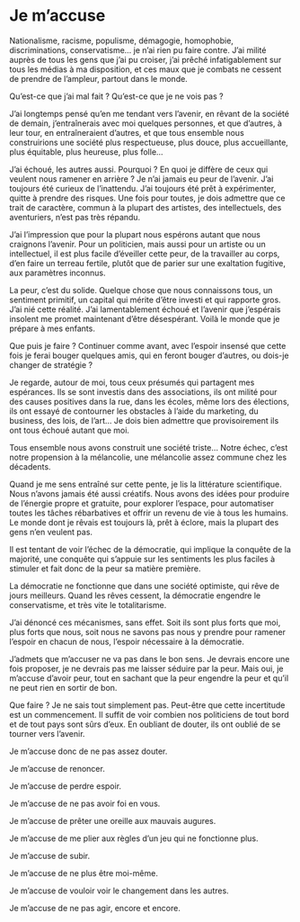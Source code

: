 # Je m’accuse

Nationalisme, racisme, populisme, démagogie, homophobie, discriminations, conservatisme… je n’ai rien pu faire contre. J’ai milité auprès de tous les gens que j’ai pu croiser, j’ai prêché infatigablement sur tous les médias à ma disposition, et ces maux que je combats ne cessent de prendre de l’ampleur, partout dans le monde.<span id="more-44440"></span>

Qu’est-ce que j’ai mal fait ? Qu’est-ce que je ne vois pas ?

J’ai longtemps pensé qu’en me tendant vers l’avenir, en rêvant de la société de demain, j’entraînerais avec moi quelques personnes, et que d’autres, à leur tour, en entraîneraient d’autres, et que tous ensemble nous construirions une société plus respectueuse, plus douce, plus accueillante, plus équitable, plus heureuse, plus folle…

J’ai échoué, les autres aussi. Pourquoi ? En quoi je diffère de ceux qui veulent nous ramener en arrière ? Je n’ai jamais eu peur de l’avenir. J’ai toujours été curieux de l’inattendu. J’ai toujours été prêt à expérimenter, quitte à prendre des risques. Une fois pour toutes, je dois admettre que ce trait de caractère, commun à la plupart des artistes, des intellectuels, des aventuriers, n’est pas très répandu.

J’ai l’impression que pour la plupart nous espérons autant que nous craignons l’avenir. Pour un politicien, mais aussi pour un artiste ou un intellectuel, il est plus facile d’éveiller cette peur, de la travailler au corps, d’en faire un terreau fertile, plutôt que de parier sur une exaltation fugitive, aux paramètres inconnus.

La peur, c’est du solide. Quelque chose que nous connaissons tous, un sentiment primitif, un capital qui mérite d’être investi et qui rapporte gros. J’ai nié cette réalité. J’ai lamentablement échoué et l’avenir que j’espérais insolent me promet maintenant d’être désespérant. Voilà le monde que je prépare à mes enfants.

Que puis je faire ? Continuer comme avant, avec l’espoir insensé que cette fois je ferai bouger quelques amis, qui en feront bouger d’autres, ou dois-je changer de stratégie ?

Je regarde, autour de moi, tous ceux présumés qui partagent mes espérances. Ils se sont investis dans des associations, ils ont milité pour des causes positives dans la rue, dans les écoles, même lors des élections, ils ont essayé de contourner les obstacles à l’aide du marketing, du business, des lois, de l’art… Je dois bien admettre que provisoirement ils ont tous échoué autant que moi.

Tous ensemble nous avons construit une société triste… Notre échec, c’est notre propension à la mélancolie, une mélancolie assez commune chez les décadents.

Quand je me sens entraîné sur cette pente, je lis la littérature scientifique. Nous n’avons jamais été aussi créatifs. Nous avons des idées pour produire de l’énergie propre et gratuite, pour explorer l’espace, pour automatiser toutes les tâches rébarbatives et offrir un revenu de vie à tous les humains. Le monde dont je rêvais est toujours là, prêt à éclore, mais la plupart des gens n’en veulent pas.

Il est tentant de voir l’échec de la démocratie, qui implique la conquête de la majorité, une conquête qui s’appuie sur les sentiments les plus faciles à stimuler et fait donc de la peur sa matière première.

La démocratie ne fonctionne que dans une société optimiste, qui rêve de jours meilleurs. Quand les rêves cessent, la démocratie engendre le conservatisme, et très vite le totalitarisme.

J’ai dénoncé ces mécanismes, sans effet. Soit ils sont plus forts que moi, plus forts que nous, soit nous ne savons pas nous y prendre pour ramener l’espoir en chacun de nous, l’espoir nécessaire à la démocratie.

J’admets que m’accuser ne va pas dans le bon sens. Je devrais encore une fois proposer, je ne devrais pas me laisser séduire par la peur. Mais oui, je m’accuse d’avoir peur, tout en sachant que la peur engendre la peur et qu’il ne peut rien en sortir de bon.

Que faire ? Je ne sais tout simplement pas. Peut-être que cette incertitude est un commencement. Il suffit de voir combien nos politiciens de tout bord et de tout pays sont sûrs d’eux. En oubliant de douter, ils ont oublié de se tourner vers l’avenir.

Je m’accuse donc de ne pas assez douter.

Je m’accuse de renoncer.

Je m’accuse de perdre espoir.

Je m’accuse de ne pas avoir foi en vous.

Je m’accuse de prêter une oreille aux mauvais augures.

Je m’accuse de me plier aux règles d’un jeu qui ne fonctionne plus.

Je m’accuse de subir.

Je m’accuse de ne plus être moi-même.

Je m’accuse de vouloir voir le changement dans les autres.

Je m’accuse de ne pas agir, encore et encore.